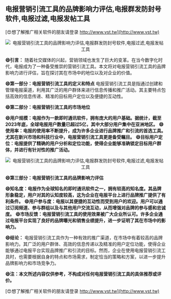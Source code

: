 ## **电报营销引流工具的品牌影响力评估,电报群发防封号软件,电报过滤,电报发帖工具**

[😍想了解推广相关软件的朋友请登录 http://www.vst.tw](http://www.vst.tw)

 <center><img src="https://vst.tw/MP4/tuiguang/png/7.png" alt="电报营销引流工具的品牌影响力评估,电报群发防封号软件,电报过滤,电报发帖工具"></center>

**😄引言：**
随着社交媒体的兴起，营销领域也发生了巨大的变革。在当今数字化时代，电报成为了一种备受推崇的营销引流工具。本文将对电报营销引流工具的品牌影响力进行评估，旨在探讨其在市场中的地位以及对企业的价值。

**😄第一部分：电报营销引流工具的定义和特点**
电报营销引流工具是指通过创建和管理电报渠道，利用其广泛的用户群体来进行信息传播和推广活动。其主要特点包括高效的信息传递、精准的目标用户定位以及便捷的互动性。

**😄第二部分：电报营销引流工具的市场地位**

**😄用户规模：电报作为一款即时通讯软件，拥有庞大的用户基础。据统计，截至2023年底，全球电报用户数量已超过5亿，其中大部分用户集中在亚洲地区。**
**😄使用率：电报的使用率不断提升，成为许多企业进行品牌推广和引流的首选工具。尤其在新兴市场和科技行业中，电报营销引流工具更是备受瞩目。**
**😄目标用户定位：电报提供了精确的用户分析和定位功能，使得企业能够准确锁定目标用户群体，并进行有针对性的推广活动。**

 <center><img src="https://vst.tw/MP4/tuiguang/png/3.png" alt="电报营销引流工具的品牌影响力评估,电报群发防封号软件,电报过滤,电报发帖工具"></center>

**😄第三部分：电报营销引流工具的品牌影响力评估**

**😄知名度：电报作为全球知名的即时通讯软件之一，拥有较高的知名度。其品牌形象稳定，用户对其的认知度较高，这为企业在电报平台上进行品牌推广提供了有利条件。**
**😄用户参与度：电报以其便捷的互动性而受到用户的欢迎。用户可以通过订阅频道、参与群组以及与其他用户交流互动，从而增强对品牌的参与感和忠诚度。**
**😄市场反馈：电报营销引流工具的使用效果被广大企业所认可。许多企业通过电报平台实现了良好的品牌曝光和销售业绩提升，进一步证明了其在市场中的影响力。**

**😄结论：**
电报营销引流工具作为一种有效的推广渠道，在市场中有着较高的品牌影响力。其广泛的用户群体、高效的信息传递以及精准的用户定位功能，使得企业能够通过电报平台实现品牌推广和引流的目标。然而，企业在使用电报营销引流工具时，也需要根据自身的特点和市场需求，制定恰当的策略和方案，以进一步提升品牌影响力和市场竞争力。

**😄注：本文所述内容仅供参考，不构成对任何电报营销引流工具的具体推荐或评价。**

[😍想了解推广相关软件的朋友请登录 http://www.vst.tw](http://www.vst.tw)



